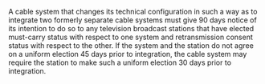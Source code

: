 A cable system that changes its technical configuration in such a way as to integrate two formerly separate cable systems must give 90 days notice of its intention to do so to any television broadcast stations that have elected must-carry status with respect to one system and retransmission consent status with respect to the other. If the system and the station do not agree on a uniform election 45 days prior to integration, the cable system may require the station to make such a uniform election 30 days prior to integration.

